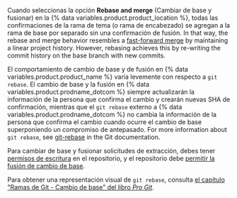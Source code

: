 Cuando seleccionas la opción **Rebase and merge** (Cambiar de base y fusionar) en la {% data variables.product.product_location %}, todas las confirmaciones de la rama de tema (o rama de encabezado) se agregan a la rama de base por separado sin una confirmación de fusión. In that way, the rebase and merge behavior resembles a [fast-forward merge](https://git-scm.com/docs/git-merge#_fast_forward_merge) by maintaining a linear project history. However, rebasing achieves this by re-writing the commit history on the base branch with new commits.

El comportamiento de cambio de base y de fusión en {% data variables.product.product_name %} varía levemente con respecto a `git rebase`. El cambio de base y la fusión en {% data variables.product.prodname_dotcom %} siempre actualizarán la información de la persona que confirma el cambio y crearán nuevas SHA de confirmación, mientras que el `git rebase` externo a {% data variables.product.prodname_dotcom %} no cambia la información de la persona que confirma el cambio cuando ocurre el cambio de base superponiendo un compromiso de antepasado. For more information about `git rebase`, see [git-rebase](https://git-scm.com/docs/git-rebase) in the Git documentation.

Para cambiar de base y fusionar solicitudes de extracción, debes tener [permisos de escritura](/articles/repository-permission-levels-for-an-organization/) en el repositorio, y el repositorio debe [permitir la fusión de cambio de base](/articles/configuring-commit-rebasing-for-pull-requests/).

Para obtener una representación visual de `git rebase`, consulta [el capítulo "Ramas de Git - Cambio de base" del libro _Pro Git_](https://git-scm.com/book/en/Git-Branching-Rebasing).
